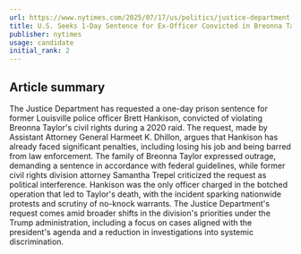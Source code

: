 ```yaml
---
url: https://www.nytimes.com/2025/07/17/us/politics/justice-department-brett-hankison-sentence-breonna-taylor.html
title: U.S. Seeks 1-Day Sentence for Ex-Officer Convicted in Breonna Taylor Raid
publisher: nytimes
usage: candidate
initial_rank: 2
---
```

## Article summary
The Justice Department has requested a one-day prison sentence for former Louisville police officer Brett Hankison, convicted of violating Breonna Taylor's civil rights during a 2020 raid. The request, made by Assistant Attorney General Harmeet K. Dhillon, argues that Hankison has already faced significant penalties, including losing his job and being barred from law enforcement. The family of Breonna Taylor expressed outrage, demanding a sentence in accordance with federal guidelines, while former civil rights division attorney Samantha Trepel criticized the request as political interference. Hankison was the only officer charged in the botched operation that led to Taylor's death, with the incident sparking nationwide protests and scrutiny of no-knock warrants. The Justice Department's request comes amid broader shifts in the division's priorities under the Trump administration, including a focus on cases aligned with the president's agenda and a reduction in investigations into systemic discrimination.

